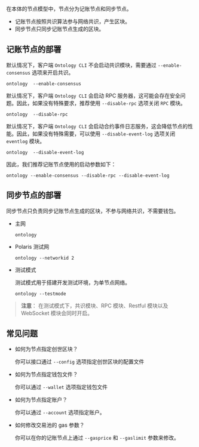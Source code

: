 
在本体的节点模型中，节点分为记账节点和同步节点。

- 记账节点按照共识算法参与网络共识，产生区块。
- 同步节点只同步记账节点生成的区块。

## 记账节点的部署

默认情况下，客户端 `Ontology CLI` 不会启动共识模块，需要通过 `--enable-consensus` 选项来开启共识。

```shell
ontology  --enable-consensus
```

默认情况下，客户端 `Ontology CLI` 会启动 RPC 服务器，这可能会存在安全问题。因此，如果没有特殊要求，推荐使用 `--disable-rpc` 选项关闭 `RPC` 模块。

```shell
ontology  --disable-rpc
```

默认情况下，客户端 `Ontology CLI` 会启动合约事件日志服务，这会降低节点的性能。因此，如果没有特殊需要，可以使用 `--disable-event-log` 选项关闭 `eventlog` 模块。

```shell
ontology  --disable-event-log
```

因此，我们推荐记账节点使用的启动参数如下：

```shell
ontology --enable-consensus --disable-rpc --disable-event-log
```

## 同步节点的部署

同步节点只负责同步记账节点生成的区块，不参与网络共识，不需要钱包。

- 主网

  ```shell
  ontology
  ```

- Polaris 测试网

  ```shell
  ontology --networkid 2
  ```

- 测试模式

  测试模式用于搭建开发测试环境，为单节点网络。

  ```shell
  ontology --testmode
  ```

> **注意**：
> 在测试模式下，共识模块、RPC 模块、Restful 模块以及 WebSocket 模块会同时开启。

## 常见问题

- 如何为节点指定创世区块？

  你可以接口通过 `--config` 选项指定创世区块的配置文件

- 如何为节点指定钱包文件？

  你可以通过 `--wallet` 选项指定钱包文件

- 如何为节点指定账户？

  你可以通过 `--account` 选项指定账户。

- 如何修改交易池的 gas 参数？

  你可以在你的记账节点上通过 `--gasprice` 和 `--gaslimit` 参数来修改。
